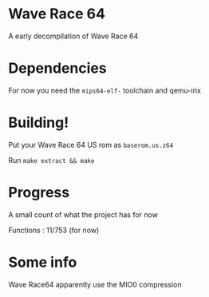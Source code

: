 # Wave Race 64
A early decompilation of Wave Race 64


# Dependencies 
 For now you need the `mips64-elf-` toolchain and qemu-irix


# Building!

Put your Wave Race 64 US rom as `baserom.us.z64`

Run `make extract && make` 

# Progress

A small count of what the project has for now

Functions : 11/753 (for now)

# Some info
Wave Race64 apparently use the MIO0 compression

